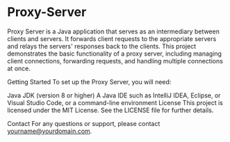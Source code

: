 # Proxy-Server
Proxy Server is a Java application that serves as an intermediary between clients and servers. It forwards client requests to the appropriate servers and relays the servers' responses back to the clients. This project demonstrates the basic functionality of a proxy server, including managing client connections, forwarding requests, and handling multiple connections at once.

Getting Started
To set up the Proxy Server, you will need:

Java JDK (version 8 or higher)
A Java IDE such as IntelliJ IDEA, Eclipse, or Visual Studio Code, or a command-line environment
License
This project is licensed under the MIT License. See the LICENSE file for further details.

Contact
For any questions or support, please contact yourname@yourdomain.com.
